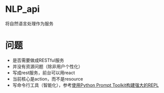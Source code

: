 # NLP_api
将自然语言处理作为服务


# 问题
*  是否需要做成RESTful服务
  *  并没有资源问题（除非用户个性化）
  *  写成rest服务，前台可以用react
*  当前核心是action，而不是resource
*  写命令行工具（智能化），参考[使用Python Prompt Toolkit构建强大的REPL](http://blog.just4fun.site/python-prompt-toolkit.html)

